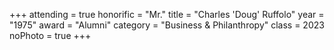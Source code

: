 +++
attending = true
honorific = "Mr."
title     = "Charles 'Doug' Ruffolo"
year      = "1975"
award     = "Alumni"
category  = "Business & Philanthropy"
class     = 2023
noPhoto   = true
+++